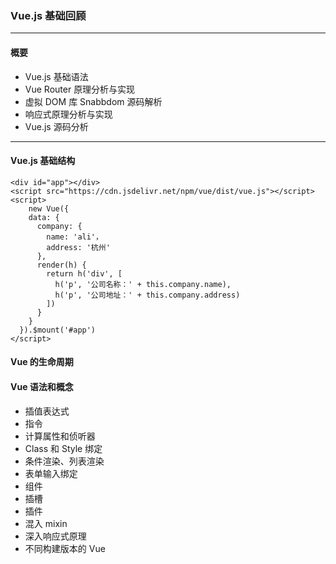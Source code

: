 ### Vue.js 基础回顾

---

#### 概要

- Vue.js 基础语法
- Vue Router 原理分析与实现
- 虚拟 DOM 库 Snabbdom 源码解析
- 响应式原理分析与实现
- Vue.js 源码分析

---

#### Vue.js 基础结构

```vue
<div id="app"></div>
<script src="https://cdn.jsdelivr.net/npm/vue/dist/vue.js"></script>
<script>
	new Vue({
    data: {
      company: {
        name: 'ali'，
        address: '杭州'
      },
      render(h) {
        return h('div', [
          h('p', '公司名称：' + this.company.name),
          h('p', '公司地址：' + this.company.address)
        ])
      }
    }
  }).$mount('#app')
</script>
```



#### Vue 的生命周期



#### Vue 语法和概念

- 插值表达式
- 指令
- 计算属性和侦听器
- Class 和 Style 绑定
- 条件渲染、列表渲染
- 表单输入绑定
- 组件
- 插槽
- 插件
- 混入 mixin
- 深入响应式原理
- 不同构建版本的 Vue